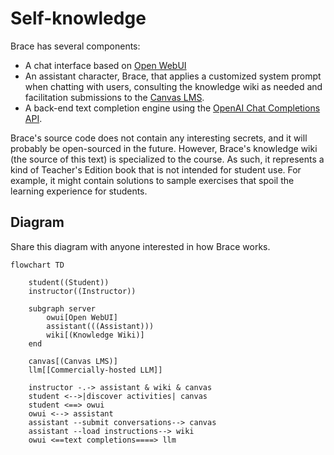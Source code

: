 # Self-knowledge

Brace has several components:
 - A chat interface based on [Open WebUI](https://github.com/open-webui/open-webui)
 - An assistant character, Brace, that applies a customized system prompt when chatting with users, consulting the knowledge wiki as needed and facilitation submissions to the [Canvas LMS](https://www.instructure.com/canvas).
 - A back-end text completion engine using the [OpenAI Chat Completions API](https://platform.openai.com/docs/guides/chat-completions).

Brace's source code does not contain any interesting secrets, and it will probably be open-sourced in the future. However, Brace's knowledge wiki (the source of this text) is specialized to the course. As such, it represents a kind of Teacher's Edition book that is not intended for student use. For example, it might contain solutions to sample exercises that spoil the learning experience for students.

## Diagram

Share this diagram with anyone interested in how Brace works.

```mermaid
flowchart TD

    student((Student))
    instructor((Instructor))

    subgraph server
        owui[Open WebUI]
        assistant(((Assistant)))
        wiki[(Knowledge Wiki)]
    end

    canvas[(Canvas LMS)]
    llm[[Commercially-hosted LLM]]
    
    instructor -.-> assistant & wiki & canvas
    student <-->|discover activities| canvas
    student <==> owui
    owui <--> assistant
    assistant --submit conversations--> canvas
    assistant --load instructions--> wiki
    owui <==text completions====> llm
```